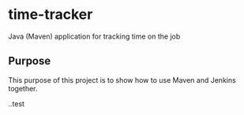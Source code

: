 # time-tracker
Java (Maven) application for tracking time on the job

## Purpose

This purpose of this project is to show how to use Maven and Jenkins together.



..test
